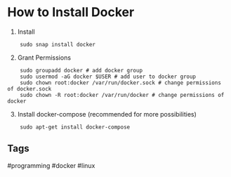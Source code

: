 # How to Install Docker

1. Install

```
	sudo snap install docker
```

2. Grant Permissions
```
	sudo groupadd docker # add docker group
	sudo usermod -aG docker $USER # add user to docker group
	sudo chown root:docker /var/run/docker.sock # change permissions of docker.sock
	sudo chown -R root:docker /var/run/docker # change permissions of docker
```

3. Install docker-compose (recommended for more possibilities)
```
	sudo apt-get install docker-compose
``` 

## Tags
#programming #docker #linux
